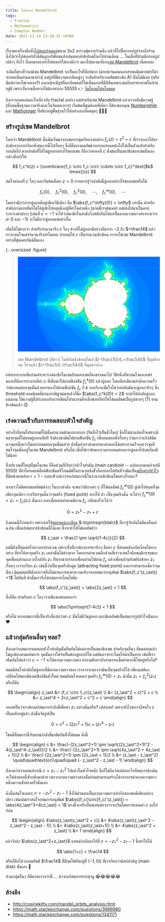 ```yaml
---
title: โปสเตอร์ Mandelbrot
tags:
  - Fractal
  - Mathematics
  - Complex Number
date: 2021-11-19 23:20:31 +0700
---
```


เรื่องของเรื่องคือสั่ง[โปสเตอร์สุดคูล][euclid poster]ขนาด 3x2 ตารางฟุตจากร้านนึง แล้วก็ไปซื้อกรอบรูปจากอีกร้าน ซึ่งไอ้เจ้าโปสเตอร์ตัวดีดันถูกบริษัทขนส่งเล่นตลกส่งช้าอ้อมโลกไปสามเดือน ... ในเมื่อที่บ้านมีกรอบรูปเปล่าๆ ทิ้งไว้ ก็เลยมาลองทำโปสเตอร์ใส่เองดีกว่า มองไปมองมาก็เอา[เซต Mandelbrot][mandelbrot set] เนี่ยแหละ

จะติดก็ตรงที่ว่าแม้เซต Mandelbrot จะเป็นอะไรที่ป๊อปมาก (มากซะจนคนนอกสายคณิตศาสตร์ก็น่าจะเคยเห็นผ่านตามาบ้าง) แต่รูปที่มีความละเอียดสูงๆ ระดับสำหรับงานพิมพ์ระดับ A1 นั้นไม่มีเลย (หรือมีแต่เราหาไม่เจอเอง?) และแม้จะมีรูปที่ละเอียดแต่ก็ไม่เห็นแบบที่มีสีสันเหมาะสมกับบรรยากาศในบ้านอยู่ดี เพราะงั้นงานนี้อยากได้ต้องทำเอง 55555 👉 [จิ้มโหลดโค้ดโลดดด][github neizod/poster]

ถึงเราจะเคยเล่นอะไรเกี่ยวกับ fractal มาบ้าง แต่สำหรับเซต Mandelbrot แล้วเรากลับมีความรู้ (ทั้งบนพื้นฐานความจริงและในจินตนาการ) เริ่มต้นที่ศูนย์เลยทีเดียว ก็ต้องขอบคุณ [Numberphile][numberphile video] และ [Mathologer][mathologer video] ที่อธิบายปูพื้นฐานไว้ได้อย่างละเอียดสุดๆ 👏👏👏

## สร้างรูปเซต Mandelbrot

โดยเจ้า Mandelbrot นั้นมันเริ่มมาจากสมการสุดเรียบง่ายอย่าง $f_c(z) = z^2+c$ ที่เราจะเอาไปหาลำดับจากการเรียกซ้ำสมการนี้ไปเรื่อยๆ ซึ่งก็คือเอาผลลัพธ์จากรอบก่อนหน้าไปใส่เป็นตัวแปรสำหรับรอบถัดไป หากลำดับที่ได้ไม่ลู่ออกอย่างไร้ขอบเขต ก็ถือว่าค่าคงที่ $c$ ตั้งต้นเป็นสมาชิกของเซตนั่นเอง กล่าวคือถ้าให้

$$
f_c^k(z) = (\overbrace{f_c \circ f_c \circ \cdots \circ f_c}^\text{$k$ times})(z)
$$

สนใจค่าคงที่ $c$ ใดๆ และเริ่มต้นตั้งค่า $z=0$ เราอยากรู้ว่าลำดับนี้ลู่ออกอย่างไร้ขอบเขตหรือไม่

$$
f_c(0),\quad
f_c^2(0),\quad
f_c^3(0),\quad
\cdots,\quad
f_c^\infty(0),\quad
\cdots
$$

โดยเรานับว่าการลู่ออกมีอยู่เพียงวิธีเดียว คือ $\abs{f_c^\infty(0)} = \infty$ เท่านั้น สำหรับลำดับบางแบบที่ค่าไม่ได้ลู่เข้าไปหยุดนิ่งอยู่ที่ค่าใดค่าหนึ่ง (ตามที่เราคุ้นเคย) แต่เด้งไปมาเป็นคาบระหว่างค่าต่างๆ (เช่นที่ $c={-}1$ จะได้ว่าสมาชิกในลำดับวิ่งสลับกันไปมาเป็นคาบความยาวสองระหว่างค่า $0$ และ $-1$) จะไม่ถือว่าลู่ออกแต่อย่างใด

เห็นได้ไม่ยากว่า สำหรับจำนวนจริง $c$ ใดๆ ช่วงที่ไม่ลู่ออกคือช่วงปิดจาก $-2$ ถึง $+\frac14$ แล้วเราจะสนใจแค่จำนวนจริงทำไมหละ ถ้ายอมให้ $c$ เป็นจำนวนเชิงซ้อน เราจะได้เซต Mandelbrot อย่างที่คุ้นเคยกันดีนั่นเอง

{: .oversized .figure}
> ![](/images/math/mandelbrot.png)
>
> เซต Mandelbrot (สีขาว) ในพิกัดเชิงซ้อนตั้งแต่ $(-\frac{10}4,+\frac54i)$ ที่มุมซ้ายบน ไปจนถึง $(+\frac54,-\frac54i)$ ที่มุมขวาล่าง

แต่หากระบายสีแบ่งแค่ระหว่างสมาชิกในเซตกับนอกเซตก็คงธรรมดาไป วิธีหนึ่งที่น่าสนใจและแพร่หลายก็คือการระบายสีค่า $c$ ที่เมื่อนำไปผ่านฟังก์ชัน $f_c^k(0)$ แล้วลู่ออก โดยเลือกสีตามลำดับความเร็วว่าต้องทดสอบจุดนั้นด้วยการเอาไปผ่านฟังก์ชัน $f_c$ กี่ $k$ รอบจึงจะมั่นใจได้ว่าลำดับมันจะลู่ออกจริงๆ ซึ่ง threshold ยอดนิยมที่ผ่านการพิสูจน์มาแล้วก็คือ $\abs{f_c^k(0)} > 2$ จะทำให้ลำดับลู่ออกแน่นอน ใช้ความรู้นี้ประกอบกับการเขียนโปรแกรมอีกเล็กน้อยก็ทำให้ได้ผลลัพธ์เป็นรูปสวยๆ (?) ตามข้างต้นแล้ว 😊


## เร่งความเร็วกับการทดสอบหัวใจสำคัญ

อย่างไรก็ตามโปรแกรมที่ได้นั้นคำนวณช้ามากกกกกก (รันทิ้งไว้เป็นชั่วโมง) ซึ่งก็ไม่น่าแปลกใจเพราะมีหลายจุดที่ไม่ยอมลู่ออกเสียที จึงต้องนำมันไปผ่านฟังก์ชัน $f_c$ เพื่อทดสอบซ้ำเรื่อยๆ (จนกว่าจะถึงลิมิตความเหนื่อยว่าไม่อยากทดสอบจุดนั้นแล้ว) ดังนั้นถ้าเราสามารถหาคำตอบได้อย่างรวดเร็วเลยว่าจุดที่สนใจจุดนั้นอยู่ในเซต Mandelbrot หรือไม่ เพื่อให้เราข้ามการวนรอบทดสอบการลู่ออกไปเลยก็คงดีไม่น้อย

ซึ่งบริเวณที่ใหญ่ที่สุดในเซต ก็คือส่วนที่เรียกว่าหัวใจสำคัญ (main cardioid -- แปลออกมาแล้วเท่ดี 5555) ที่ถ้าใครเคยพล็อตฟังก์ชันตรีโกณมิติในระนาบเชิงขั้วก็คงบอกได้ทันทีว่ามันเป็น[พล็อตรูปหัวใจ][cardioid]ที่มีหน้าตาคล้าย $r=1-\cos\theta$ แต่เราจะแก้สมการนี้ในระนาบเชิงซ้อนได้อย่างไรหละ?

หากเราไล่ติดตามผลลัพธ์ต่างๆ ในบางลำดับ จะพบว่ามีบางค่า $c$ ที่ให้ผลลัพธ์ $f_c^\infty(0)$ ลู่เข้าไปหยุดที่จุดเพียงจุดเดียว เราเรียกจุดนั้นว่าจุดตรึง (fixed point) หากให้ $z_\ast$ เป็นจุดตรึงนั้น จะได้ว่า $f_c^\infty(0) = z_\ast = f_c(z_\ast)$ นั่นเอง และเมื่อแทนค่าตามนิยาม $f_c$ กลับมาก็จะได้ว่า

$$
0 = z_\ast^2 - z_\ast + c
$$

ถึงตอนนี้ก็ง่ายแล้ว เพราะแค่ใช้[สูตรสุดน่าเกลียด][quadratic formula] $-b\pm\sqrt{blah}$ ที่เรารู้จักกันไม่ดีมาตั้งแต่ม.ต้น เพื่อแก้สมการเชิงซ้อนนี้ได้เลย ซึ่งจะทำให้ได้ผลลัพธ์ว่า

$$
z_\ast = \frac{1 \pm \sqrt{1-4c}}{2}
$$

แต่นี่ยังเป็นแค่ครึ่งทางการคำนวณ เพราะสิ่งที่เราต้องการหาจริงๆ คือค่า $c$ ที่สอดคล้องกับเงื่อนไขบางอย่าง ที่ทำให้หาจุดตรึง $z_\ast$ เหล่านั้นได้ต่างหาก โดยการคำนวณอีกส่วนที่เราจะสนใจคือพฤติกรรมของจุดเพื่อนบ้านละแวกใกล้กับ $z_\ast$ ที่หากนำบรรดาเพื่อนบ้านไปผ่าน $f_c$ แล้วเพื่อนบ้านยังขยับเข้าหา $z_\ast$ เรื่อยๆ เราจะเรียก $z_\ast$ เช่นนี้ว่าเป็นจุดตรึงดึงดูด (attracting fixed point) และเราสามารถเช็คว่าจุดนั้นๆ มีคุณสมบัติดังกล่าวหรือไม่ผ่านการหาค่าความจริงจากอสมการอนุพันธ์ $\abs{f_c'(z_\ast)}<1$ ได้ทันที ดังนั้นเราจึงได้อสมการเงื่อนไขคือ

$$
\abs{f_c'(z_\ast)} = \abs{2z_\ast} < 1
$$

ซึ่งก็คือ สำหรับค่า $c$ ใดๆ เราเพียงแค่ทดสอบว่า

$$
\abs{1\pm\sqrt{1-4c}} < 1
$$

หรือไม่ หากอสมการนี้เป็นจริงก็แปลว่าค่า $c$ นั้นไม่มีวันลู่ออก และมีผลลัพธ์เป็นสมการรูปหัวใจนั่นเอง ❤️


## แล้วกลุ่มก้อนอื่นๆ หละ?

สังเกตว่าอสมการทดสอบหัวใจสำคัญนั้นยืนยันได้แค่การเป็นสมาชิกเซต สำหรับจุดอื่นๆ ที่ทดสอบแล้วไม่ถูกต้องตามอสมการ จุดนั้นอาจไม่จำเป็นต้องลู่ออกก็ได้ แต่มันอาจกระโดดไปมาเป็นคาบ เช่นที่เราเห็นกันไปแล้วว่า $c=-1$ จะให้คาบความยาวสอง คำถามคือเรายังสามารถเช็คค่าพวกนี้ได้อยู่หรือไม่?

สมมติสนใจลำดับไม่ลู่ออกที่มีคาบความยาวสอง เราอาจจะมองว่ามันเป็นจุดตรึงก็ได้ เพียงแต่ต้องเปลี่ยนไปมองมันบนฟังก์ชันตัวใหม่ สมมติสนใจเฉพาะจุดตรึง $f_c^\infty(0)=z_*$ ดังนั้น $z_\ast = f_c^2(z_\ast)$ หรือก็คือ

$$ \begin{align}
z_\ast &= (f_c \circ f_c)(z_\ast) \\
       &= (z_\ast^2 + c)^2 + c \\
       &= z_\ast^4 + 2cz_\ast^2 + c^2 + c
\end{align} $$

กลายเป็นว่าเราต้องแก้สมการกำลังสี่เพื่อหา $z_\ast$ อย่างนั้นหรือ? เปล่าเลย! เพราะยังไงซะเราก็สนใจ $c$ เป็นหลักอยู่แล้ว ดังนั้นจัดรูปเป็น

$$
0 = c^2 + (2z_\ast^2+1)c + (z_\ast^4-z_\ast)
$$

โชคดีที่สมการนี้จับพจน์กำลังสี่มาตัดกันทิ้งได้หมด ดังนี้

$$ \begin{align}
c &= \frac{-(2z_\ast^2+1) \pm \sqrt{(2z_\ast^2+1)^2 - 4(z_\ast^4-z_\ast)}}2 \\
  &= \frac{-(2z_\ast^2+1) \pm \sqrt{4z_\ast^2 + 4z_\ast + 1}}2 \\
  &= \frac{-(2z_\ast^2+1) \pm (2z_\ast + 1)}2 \\
  &= (z_\ast - z_\ast^2)  \quad\quad\text{or}\quad\quad  (- z_\ast^2 - z_\ast - 1)
\end{align} $$

สังเกตว่าเราเคยแก้กรณี $c=z_\ast-z_\ast^2$ ไปแล้วในหัวใจหลัก ซึ่งก็ไม่ถือว่าแปลกอะไรที่สมการข้างต้นจะให้คำตอบนี้ซ้ำกลับมาด้วย เพราะคาบความยาวสองนั้นย่อมสามารถสร้างได้จากการนำคาบความยาวหนึ่งมาวนซ้ำสองครั้งนั่นเอง

ดังนั้นสนใจเฉพาะ $c=-z_\ast^2-z_\ast-1$ ซึ่งให้คำตอบเป็นคาบความยาวเท่ากับสองพอดีเพียงอย่างเดียว เช่นเดิมเราสนใจอสมการอนุพันธ์ $\abs{(f_c{\circ}f_c)'(z_\ast)} = \abs{4z_\ast^3+4cz_\ast} < 1$ ตรงนี้จะทริกกี้หน่อยเพราะเราจะเริ่มโดยการแทนค่า $c$ ลงไปก่อน

$$ \begin{align}
4\abs{z_\ast(z_\ast^2 + c)}
  &= 4\abs{z_\ast(z_\ast^2 - z_\ast^2 - z_\ast - 1)} \\
  &= 4\abs{z_\ast(z_\ast+1)} \\
  &= 4\abs{z_\ast^2 + z_\ast} \\
  &< 1
\end{align} $$

แล้วจึงนำ $\abs{z_\ast^2+z_\ast}$ แทนค่ากลับลงไปที่ $c=-z_\ast^2-z_\ast-1$ ซึ่งทำให้ได้

$$
\abs{1+c} < \frac14
$$

หรือก็คือได้วงกลมรัศมี $\frac14$ ที่มีจุดโฟกัสอยู่ที่ $(-1,0i)$ ที่เราเรียกว่าดิสก์สำคัญ (main disk) นั่นเอง 💫

ส่วนกลุ่มอื่นๆ ที่มีคาบยาวกว่านี้ ... น่าจะแก้สมการยากน่าดู 😂😂😂😂😂


## อ้างอิง

- <http://cosinekitty.com/mandel_orbits_analysis.html>
- <https://math.stackexchange.com/questions/3986980>
- <https://math.stackexchange.com/questions/1341171>


[github neizod/poster]: //github.com/neizod/poster

[numberphile video]: //youtu.be/FFftmWSzgmk
[mathologer video]: //youtu.be/9gk_8mQuerg

[euclid poster]: //www.c82.net/euclid/posters/
[mandelbrot set]: //en.wikipedia.org/wiki/Mandelbrot_set
[cardioid]: //en.wikipedia.org/wiki/Cardioid
[quadratic formula]: //en.wikipedia.org/wiki/Quadratic_formula
